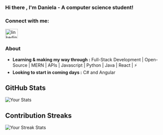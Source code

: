 ### Hi there , I'm  Daniela  - A computer science student! 



<h3 align="left">Connect with me:</h3>
<p align="left">

<a href="https://linkedin.com/in/daniela-gangotena-265031288" target="blank"><img align="center" src="https://raw.githubusercontent.com/rahuldkjain/github-profile-readme-generator/master/src/images/icons/Social/linked-in-alt.svg" alt="linkedin" height="30" width="40" /></a>

</p>

### About

-  **Learning & making my way through :** Full-Stack Development | Open-Source | MERN | APIs | Javascript | Python | Java | React |   :zap:
-   **Looking to start in coming days :** C# and Angular 

## GitHub Stats
![Your Stats](https://github-readme-stats.vercel.app/api?username=dggtn9&show_icons=true&theme=dark)

## Contribution Streaks
![Your Streak Stats](https://github-readme-streak-stats.herokuapp.com/?user=dggtn9)

